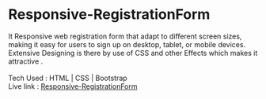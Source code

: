 # Responsive-RegistrationForm
It Responsive web registration form that adapt to different screen sizes, making it easy for users to sign up on desktop, tablet, or mobile devices.<br>
Extensive Designing is there by use of CSS and other Effects which makes it attractive .<br><br>
Tech Used : HTML | CSS | Bootstrap <br> 
Live link : <a href="https://sumitt10.github.io/Responsive-RegistrationForm/" > Responsive-RegistrationForm </a>
